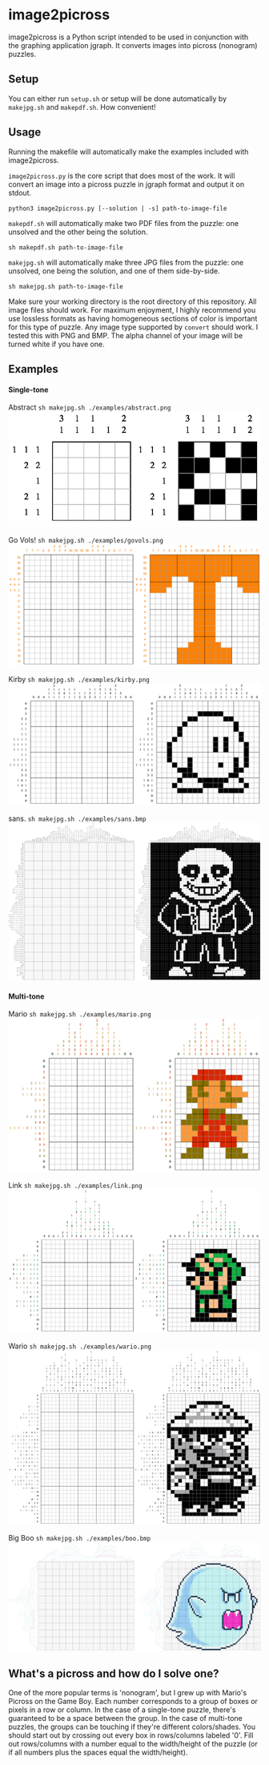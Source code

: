 # image2picross

image2picross is a Python script intended to be used in conjunction with the graphing application jgraph. It converts images into picross (nonogram) puzzles.

## Setup

You can either run `setup.sh` or setup will be done automatically by `makejpg.sh` and `makepdf.sh`. How convenient!

## Usage

Running the makefile will automatically make the examples included with image2picross.

`image2picross.py` is the core script that does most of the work. It will convert an image into a picross puzzle in jgraph format and output it on stdout.
```
python3 image2picross.py [--solution | -s] path-to-image-file
```

`makepdf.sh` will automatically make two PDF files from the puzzle: one unsolved and the other being the solution.
```
sh makepdf.sh path-to-image-file
```

`makejpg.sh` will automatically make three JPG files from the puzzle: one unsolved, one being the solution, and one of them side-by-side.
```
sh makejpg.sh path-to-image-file
```

Make sure your working directory is the root directory of this repository. All image files should work. For maximum enjoyment, I highly recommend you use lossless formats as having homogeneous sections of color is important for this type of puzzle. Any image type supported by `convert` should work. I tested this with PNG and BMP. The alpha channel of your image will be turned white if you have one.

## Examples

#### Single-tone

Abstract `sh makejpg.sh ./examples/abstract.png`
![Abstract](/screenshots/abstract-merged.jpg)

Go Vols! `sh makejpg.sh ./examples/govols.png`
![Go Vols!](/screenshots/govols-merged.jpg)

Kirby `sh makejpg.sh ./examples/kirby.png`
![Kirby](/screenshots/kirby-merged.jpg)

sans. `sh makejpg.sh ./examples/sans.bmp`
![sans.](/screenshots/sans-merged.jpg)

#### Multi-tone

Mario `sh makejpg.sh ./examples/mario.png`
![Mario](/screenshots/mario-merged.jpg)

Link `sh makejpg.sh ./examples/link.png`
![Link](/screenshots/link-merged.jpg)

Wario `sh makejpg.sh ./examples/wario.png`
![Wario](/screenshots/wario-merged.jpg)

Big Boo `sh makejpg.sh ./examples/boo.bmp`
![Big Boo](/screenshots/boo-merged.jpg)

## What's a picross and how do I solve one?

One of the more popular terms is 'nonogram', but I grew up with Mario's Picross on the Game Boy. Each number corresponds to a group of boxes or pixels in a row or column. In the case of a single-tone puzzle, there's guaranteed to be a space between the group. In the case of multi-tone puzzles, the groups can be touching if they're different colors/shades. You should start out by crossing out every box in rows/columns labeled '0'. Fill out rows/columns with a number equal to the width/height of the puzzle (or if all numbers plus the spaces equal the width/height).